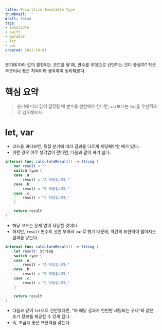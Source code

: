 ```yaml
---
title: Prioritize Immutable Type
thumbnail: ''
draft: false
tags:
- immutable
- swift
- mutable
- let
- var
created: 2023-10-01
---
```


분기에 따라 값이 결정되는 코드를 짤 때, 변수를 무엇으로 선언하는 것이 좋을까? 작은 부분이나 좋은 지적이라 생각하여 정리해본다.

# 핵심 요약

 > 
 > 분기에 따라 값이 결정될 때 변수를 선언해야 한다면, `var`보다는 `let`을 우선적으로 검토해보자.

# let, var

* 코드를 짜다보면, 특정 분기에 따라 결과를 다르게 세팅해야할 때가 있다.
* 이런 경우 아무 생각없이 짠다면, 다음과 같이 짜기 쉽다.

````swift
internal func calculateResult() -> String {
    var result = ""
    switch type {
    case .a:
        result = "A 타입입니다."   
    case .b:
        result = "B 타입입니다."
    case .c:
        result = "C 타입입니다."
    }

    return result
}
````

* 해당 코드는 문제 없이 작동할 것이다.
* 하지만, `result` 변수의 선언 부에서 `var`로 했기 때문에, 약간의 표현력이 떨어지는 결과를 낳는다.

````swift
internal func calculateResult() -> String {
    let result: String
    switch type {
    case .a:
        result = "A 타입입니다."   
    case .b:
        result = "B 타입입니다."
    case .c:
        result = "C 타입입니다."
    }

    return result
}
````

* 다음과 같이 `let`으로 선언했다면, "아 해당 결과가 한번만 세팅되는 구나"와 같은 추가 정보를 제공할 수 있게 된다.
* 즉, 조금더 좋은 표현력을 갖는다.
